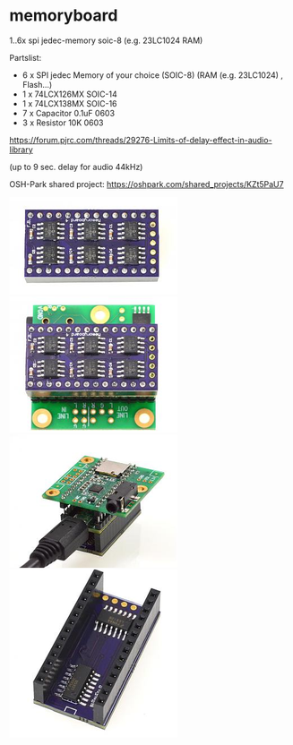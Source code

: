 # memoryboard

1..6x spi jedec-memory soic-8 (e.g. 23LC1024 RAM)

Partslist:

- 6 x SPI jedec Memory of your choice (SOIC-8) (RAM (e.g. 23LC1024) , Flash...)
- 1 x 74LCX126MX SOIC-14
- 1 x 74LCX138MX SOIC-16
- 7 x Capacitor 0.1uF 0603
- 3 x Resistor 10K 0603


https://forum.pjrc.com/threads/29276-Limits-of-delay-effect-in-audio-library

(up to 9 sec. delay for audio 44kHz)


OSH-Park shared project:
https://oshpark.com/shared_projects/KZt5PaU7

![](https://github.com/FrankBoesing/memoryboard/blob/master/memoryboard1.jpg)
![](https://github.com/FrankBoesing/memoryboard/blob/master/memoryboard2.jpg)
![](https://github.com/FrankBoesing/memoryboard/blob/master/memoryboard3.jpg)
![](https://github.com/FrankBoesing/memoryboard/blob/master/memoryboard4.jpg)


